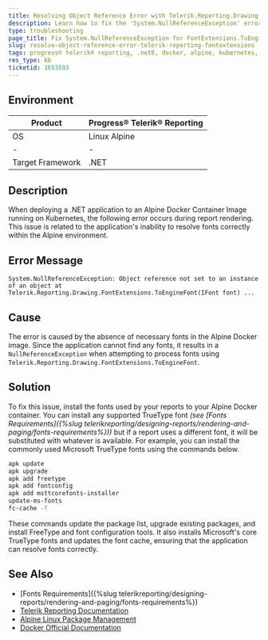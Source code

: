 ```yaml
---
title: Resolving Object Reference Error with Telerik.Reporting.Drawing.FontExtensions.ToEngineFont in .NET on Alpine Docker
description: Learn how to fix the 'System.NullReferenceException' error related to font processing in Telerik Reporting within a .NET application deployed on Alpine Docker.
type: troubleshooting
page_title: Fix System.NullReferenceException for FontExtensions.ToEngineFont in Telerik Reporting on Alpine Docker
slug: resolve-object-reference-error-telerik-reporting-fontextensions
tags: progress® telerik® reporting, .net8, docker, alpine, kubernetes, font, system.nullreferenceexception
res_type: kb
ticketid: 1653593
---
```


## Environment

| Product | Progress® Telerik® Reporting |
| - | - |
| OS | Linux Alpine |
| - | - |
| Target Framework | .NET |

## Description

When deploying a .NET application to an Alpine Docker Container Image running on Kubernetes, the following error occurs during report rendering. This issue is related to the application's inability to resolve fonts correctly within the Alpine environment.

## Error Message

`System.NullReferenceException: Object reference not set to an instance of an object at Telerik.Reporting.Drawing.FontExtensions.ToEngineFont(IFont font) ...`

## Cause

The error is caused by the absence of necessary fonts in the Alpine Docker image. Since the application cannot find any fonts, it results in a `NullReferenceException` when attempting to process fonts using `Telerik.Reporting.Drawing.FontExtensions.ToEngineFont`.

## Solution

To fix this issue, install the fonts used by your reports to your Alpine Docker container. You can install any supported TrueType font _(see [Fonts Requirements]({%slug telerikreporting/designing-reports/rendering-and-paging/fonts-requirements%}))_ but if a report uses a different font, it will be substituted with whatever is available.
For example, you can install the commonly used Microsoft TrueType fonts using the commands below.

````bash
apk update
apk upgrade
apk add freetype
apk add fontconfig
apk add msttcorefonts-installer
update-ms-fonts
fc-cache -f
````

These commands update the package list, upgrade existing packages, and install FreeType and font configuration tools. It also installs Microsoft's core TrueType fonts and updates the font cache, ensuring that the application can resolve fonts correctly.

## See Also

* [Fonts Requirements]({%slug telerikreporting/designing-reports/rendering-and-paging/fonts-requirements%})
* [Telerik Reporting Documentation](https://docs.telerik.com/reporting)
* [Alpine Linux Package Management](https://wiki.alpinelinux.org/wiki/Alpine_Linux_package_management)
* [Docker Official Documentation](https://docs.docker.com/)
